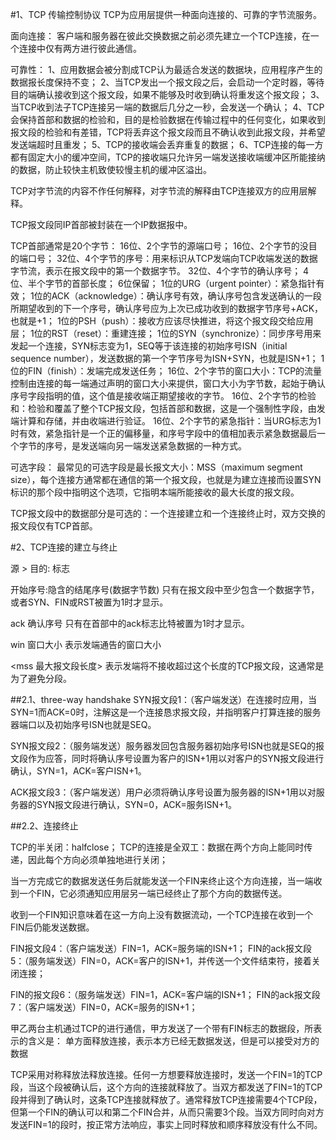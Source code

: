 #1、TCP 传输控制协议
TCP为应用层提供一种面向连接的、可靠的字节流服务。

面向连接：
客户端和服务器在彼此交换数据之前必须先建立一个TCP连接，在一个连接中仅有两方进行彼此通信。

可靠性：
1、应用数据会被分割成TCP认为最适合发送的数据块，应用程序产生的数据报长度保持不变；
2、当TCP发出一个报文段之后，会启动一个定时器，等待目的端确认接收到这个报文段，如果不能够及时收到确认将重发这个报文段；
3、当TCP收到法子TCP连接另一端的数据后几分之一秒，会发送一个确认；
4、TCP会保持首部和数据的检验和，目的是检验数据在传输过程中的任何变化，如果收到报文段的检验和有差错，TCP将丢弃这个报文段而且不确认收到此报文段，并希望发送端超时且重发；
5、TCP的接收端会丢弃重复的数据；
6、TCP连接的每一方都有固定大小的缓冲空间，TCP的接收端只允许另一端发送接收端缓冲区所能接纳的数据，防止较快主机致使较慢主机的缓冲区溢出。


TCP对字节流的内容不作任何解释，对字节流的解释由TCP连接双方的应用层解释。

TCP报文段同IP首部被封装在一个IP数据报中。

TCP首部通常是20个字节：
16位、2个字节的源端口号；
16位、2个字节的没目的端口号；
32位、4个字节的序号：用来标识从TCP发端向TCP收端发送的数据字节流，表示在报文段中的第一个数据字节。
32位、4个字节的确认序号；
4位、半个字节的首部长度；
6位保留；
1位的URG（urgent pointer）：紧急指针有效；
1位的ACK（acknowledge）：确认序号有效，确认序号包含发送确认的一段所期望收到的下一个序号，确认序号应为上次已成功收到的数据字节序号+ACK，也就是+1；
1位的PSH（push）：接收方应该尽快推进，将这个报文段交给应用层；
1位的RST（reset）：重建连接；
1位的SYN（synchronize）：同步序号用来发起一个连接，SYN标志变为1，SEQ等于该连接的初始序号ISN（initial sequence number），发送数据的第一个字节序号为ISN+SYN，也就是ISN+1；
1位的FIN（finish）：发端完成发送任务；
16位、2个字节的窗口大小：TCP的流量控制由连接的每一端通过声明的窗口大小来提供，窗口大小为字节数，起始于确认序号字段指明的值，这个值是接收端正期望接收的字节。
16位、2个字节的检验和：检验和覆盖了整个TCP报文段，包括首部和数据，这是一个强制性字段，由发端计算和存储，并由收端进行验证。
16位、2个字节的紧急指针：当URG标志为1时有效，紧急指针是一个正的偏移量，和序号字段中的值相加表示紧急数据最后一个字节的序号，是发送端向另一端发送紧急数据的一种方式。

可选字段：
最常见的可选字段是最长报文大小：MSS（maximum segment size），每个连接方通常都在通信的第一个报文段，也就是为建立连接而设置SYN标识的那个段中指明这个选项，它指明本端所能接收的最大长度的报文段。

TCP报文段中的数据部分是可选的：一个连接建立和一个连接终止时，双方交换的报文段仅有TCP首部。



#2、TCP连接的建立与终止

源 > 目的: 标志 

开始序号:隐含的结尾序号(数据字节数)
只有在报文段中至少包含一个数据字节，或者SYN、FIN或RST被置为1时才显示。

ack 确认序号
只有在首部中的ack标志比特被置为1时才显示。

win 窗口大小
表示发端通告的窗口大小

<mss 最大报文段长度>
表示发端将不接收超过这个长度的TCP报文段，这通常是为了避免分段。


##2.1、three-way handshake
SYN报文段1：（客户端发送）在连接时应用，当SYN=1而ACK=0时，注解这是一个连接恳求报文段，并指明客户打算连接的服务器端口以及初始序号ISN也就是SEQ。

SYN报文段2：（服务端发送）服务器发回包含服务器初始序号ISN也就是SEQ的报文段作为应答，同时将确认序号设置为客户的ISN+1用以对客户的SYN报文段进行确认，SYN=1，ACK=客户ISN+1。

ACK报文段3：（客户端发送）用户必须将确认序号设置为服务器的ISN+1用以对服务器的SYN报文段进行确认，SYN=0，ACK=服务ISN+1。

##2.2、连接终止

TCP的半关闭：halfclose；
TCP的连接是全双工：数据在两个方向上能同时传递，因此每个方向必须单独地进行关闭；


当一方完成它的数据发送任务后就能发送一个FIN来终止这个方向连接，当一端收到一个FIN，它必须通知应用层另一端已经终止了那个方向的数据传送。


收到一个FIN知识意味着在这一方向上没有数据流动，一个TCP连接在收到一个FIN后仍能发送数据。



FIN报文段4：（客户端发送）FIN=1，ACK=服务端的ISN+1；
FIN的ack报文段5：（服务端发送）FIN=0，ACK=客户的ISN+1，并传送一个文件结束符，接着关闭连接；

FIN的报文段6：（服务端发送）FIN=1，ACK=客户端的ISN+1；
FIN的ack报文段7：（客户端发送）FIN=0，ACK=服务的ISN+1；


甲乙两台主机通过TCP的进行通信，甲方发送了一个带有FIN标志的数据段，所表示的含义是：
单方面释放连接，表示本方已经无数据发送，但是可以接受对方的数据

TCP采用对称释放法释放连接。任何一方想要释放连接时，发送一个FIN=1的TCP段，当这个段被确认后，这个方向的连接就释放了。当双方都发送了FIN=1的TCP段并得到了确认时，这条TCP连接就释放了。通常释放TCP连接需要4个TCP段，但第一个FIN的确认可以和第二个FIN合并，从而只需要3个段。当双方同时向对方发送FIN=1的段时，按正常方法响应，事实上同时释放和顺序释放没有什么不同。

